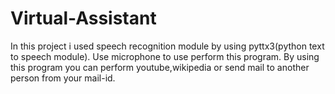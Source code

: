 # Virtual-Assistant
In this project i used speech recognition module  by using pyttx3(python text to speech module).
Use microphone to use perform this program.
By using this program you can perform youtube,wikipedia or send mail to another person from your mail-id.
